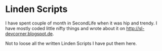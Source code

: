 Linden Scripts
==============

I have spent couple of month in SecondLife when it was hip and trendy. I have mostly coded little nifty things and wrote about it on http://sl-devcorner.blogspot.de. 

Not to loose all the written Linden Scripts I have put them here.

